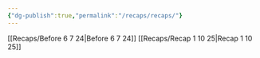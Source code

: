 ```yaml
---
{"dg-publish":true,"permalink":"/recaps/recaps/"}
---
```


[[Recaps/Before 6 7 24\|Before 6 7 24]]
[[Recaps/Recap 1 10 25\|Recap 1 10 25]]

